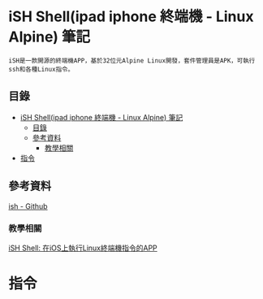 # iSH Shell(ipad iphone 終端機 - Linux Alpine) 筆記

```
iSH是一款開源的終端機APP，基於32位元Alpine Linux開發，套件管理員是APK，可執行ssh和各種Linux指令。
```

## 目錄

- [iSH Shell(ipad iphone 終端機 - Linux Alpine) 筆記](#ish-shellipad-iphone-終端機---linux-alpine-筆記)
	- [目錄](#目錄)
	- [參考資料](#參考資料)
		- [教學相關](#教學相關)
- [指令](#指令)

## 參考資料

[ish - Github](https://github.com/ish-app/ish)

### 教學相關

[iSH Shell: 在iOS上執行Linux終端機指令的APP](https://ivonblog.com/posts/ish-shell-ios/#1-%E5%AE%89%E8%A3%9Dish)

# 指令

```bash
```
